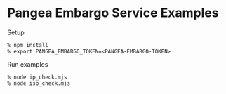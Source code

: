 # Pangea Embargo Service Examples

Setup

```
% npm install
% export PANGEA_EMBARGO_TOKEN=<PANGEA-EMBARGO-TOKEN>
```

Run examples

```
% node ip_check.mjs
% node iso_check.mjs
```
